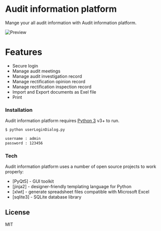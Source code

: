 # Audit information platform
Mange your all audit information with Audit information platform. 

![Preview](https://raw.githubusercontent.com/Nadeera3784/Audit_information_platform_python/master/screenshot.PNG)

# Features
 
  - Secure login
  - Manage audit meetings
  - Manage audit investigation record
  - Manage rectification opinion record
  - Manage rectification inspection record
  - Import and Export documents as Exel file
  - Print

### Installation
Audit information platform requires [Python 3](https://www.python.org/) v3+ to run.
```sh
$ python userLoginDialog.py
```
```sh
username : admin
password : 123456
```
### Tech
  Audit information platform uses a number of open source projects to work properly:
  * [PyQt5] - GUI toolkit
  * [jinja2] - designer-friendly templating language for Python
  * [xlwt] - generate spreadsheet files compatible with Microsoft Excel
  * [sqlite3] - SQLite database library

License
----
MIT

